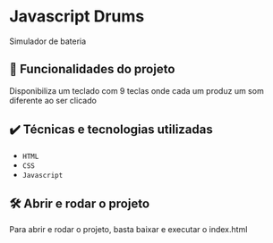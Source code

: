 # Javascript Drums

Simulador de bateria

## 🔨 Funcionalidades do projeto

Disponibiliza um teclado com 9 teclas onde cada um produz um som diferente ao ser clicado

## ✔️ Técnicas e tecnologias utilizadas

- `HTML`
- `CSS`
- `Javascript`

## 🛠️ Abrir e rodar o projeto

Para abrir e rodar o projeto, basta baixar e executar o index.html

